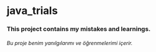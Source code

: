 # java_trials

### This project contains my mistakes and learnings.
###### Bu proje benim yanılgılarımı ve öğrenmelerimi içerir.
